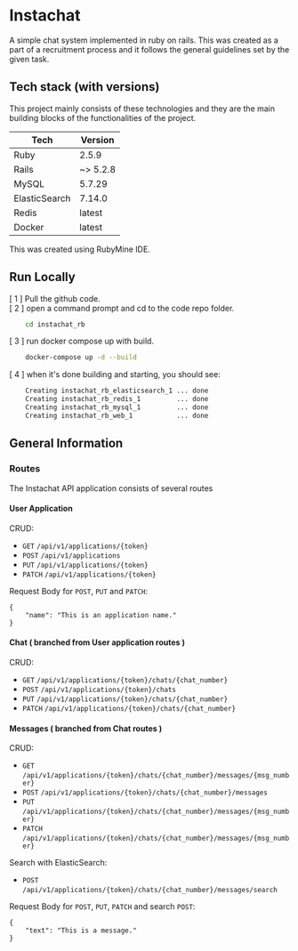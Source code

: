 
# Instachat

A simple chat system implemented in ruby on rails. This was created as a part of a recruitment process and it follows the general guidelines set by the given task.


## Tech stack (with versions)

This project mainly consists of these technologies and they are the main building blocks of the functionalities of the project.

| Tech           | Version |
| -------------  | ------------- |
| Ruby           | 2.5.9     |
| Rails          | ~> 5.2.8  |
| MySQL          | 5.7.29    |
| ElasticSearch  | 7.14.0    |
| Redis          | latest    |
| Docker         | latest    |

This was created using RubyMine IDE.

## Run Locally

[ 1 ] Pull the github code. \
[ 2 ] open a command prompt and cd to the code repo folder.

```bash
    cd instachat_rb
```
[ 3 ] run docker compose up with build.

```bash
    docker-compose up -d --build
```

[ 4 ] when it's done building and starting, you should see:

```bash
    Creating instachat_rb_elasticsearch_1 ... done
    Creating instachat_rb_redis_1         ... done
    Creating instachat_rb_mysql_1         ... done
    Creating instachat_rb_web_1           ... done
``` 


## General Information


### Routes
The Instachat API application consists of several routes
#### User Application

CRUD:
- `GET`   `/api/v1/applications/{token}`
- `POST`  `/api/v1/applications`
- `PUT`   `/api/v1/applications/{token}`
- `PATCH` `/api/v1/applications/{token}`

Request Body for `POST`, `PUT` and `PATCH`:

```
{
    "name": "This is an application name."
}
``` 

#### Chat ( branched from User application routes )

CRUD:
- `GET`   `/api/v1/applications/{token}/chats/{chat_number}`
- `POST`  `/api/v1/applications/{token}/chats`
- `PUT`   `/api/v1/applications/{token}/chats/{chat_number}`
- `PATCH` `/api/v1/applications/{token}/chats/{chat_number}`


#### Messages ( branched from Chat routes )

CRUD:
- `GET`   `/api/v1/applications/{token}/chats/{chat_number}/messages/{msg_number}`
- `POST`  `/api/v1/applications/{token}/chats/{chat_number}/messages`
- `PUT`   `/api/v1/applications/{token}/chats/{chat_number}/messages/{msg_number}`
- `PATCH` `/api/v1/applications/{token}/chats/{chat_number}/messages/{msg_number}`

Search with ElasticSearch:
- `POST`  `/api/v1/applications/{token}/chats/{chat_number}/messages/search`

Request Body for `POST`, `PUT`, `PATCH` and search `POST`:


```
{
    "text": "This is a message."
}
``` 
